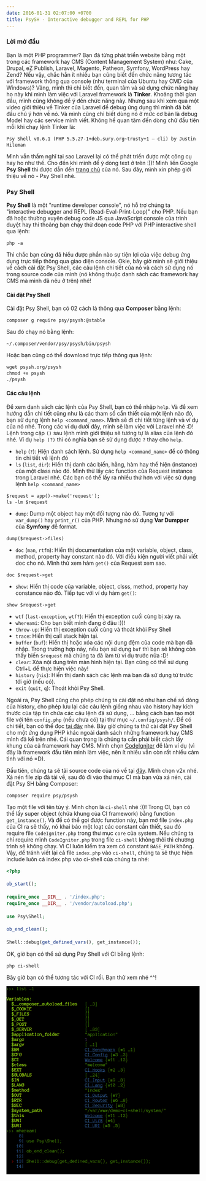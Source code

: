 ```yaml
---
date: 2016-01-31 02:07:00 +0700
title: PsySH - Interactive debugger and REPL for PHP
---
```


### Lời mở đầu

Bạn là một PHP programmer? Bạn đã từng phát triển website bằng một trong các framework hay CMS (Content Management System) như: Cake, Drupal, eZ Publish, Laravel, Magento, Patheon, Symfony, WordPress hay Zend?<!--more--> Nếu vậy, chắc hẳn ít nhiều bạn cũng biết đến chức năng tương tác với framework thông qua console (như terminal của Ubuntu hay CMD của Windows)? Vâng, mình thì chỉ biết đến, quan tâm và sử dụng chức năng hay ho này khi mình làm việc với Laravel framework là **Tinker**. Khoảng thời gian đầu, mình cũng không để ý đến chức năng này. Nhưng sau khi xem qua một video giới thiệu về Tinker của Laravel để debug ứng dụng thì mình đã bắt đầu chú ý hơn về nó. Và mình cũng chỉ biết dùng nó ở mức cơ bản là debug Model hay các service mình viết. Không hề quan tâm đến dòng chữ đầu tiên mỗi khi chạy lệnh Tinker là:

```
Psy Shell v0.6.1 (PHP 5.5.27-1+deb.sury.org~trusty+1 — cli) by Justin Hileman
```

Mình vẫn thầm nghĩ tại sao Laravel lại có thể phát triển được một công cụ hay ho như thế. Cho đến khi mình để ý dòng text ở trên :))! Mình liền Google **Psy Shell** thì được dẫn đến [trang chủ](http://psysh.org/) của nó. Sau đây, mình xin phép giới thiệu về nó - Psy Shell nhé.

### Psy Shell

**Psy Shell** là một "runtime developer console", nó hỗ trợ chúng ta "interactive debugger and REPL (Read-Eval-Print-Loop)" cho PHP. Nếu bạn đã hoặc thường xuyên debug code JS qua JavaScript console của trình duyệt hay thi thoảng bạn chạy thử đoạn code PHP với PHP interactive shell qua lệnh:

```
php -a
```

Thì chắc bạn cũng đã hiểu được phần nào sự tiện lợi của việc debug ứng dụng trực tiếp thông qua giao diện console. Okie, bây giờ mình sẽ giới thiệu về cách cài đặt Psy Shell, các câu lệnh chi tiết của nó và cách sử dụng nó trong source code của mình (nó không thuộc danh sách các framework hay CMS mà mình đã nêu ở trên) nhé!

#### Cài đặt Psy Shell

Cài đặt Psy Shell, bạn có 02 cách là thông qua **Composer** bằng lệnh:

```
composer g require psy/psysh:@stable
```

Sau đó chạy nó bằng lệnh:

```
~/.composer/vendor/psy/psysh/bin/psysh
```

Hoặc bạn cũng có thể download trực tiếp thông qua lệnh:

```
wget psysh.org/psysh
chmod +x psysh
./psysh
```

#### Các câu lệnh

Để xem danh sách các lệnh của Psy Shell, bạn có thể nhập `help`. Và để xem hướng dẫn chi tiết cũng như là các tham số cần thiết của một lệnh nào đó, bạn sử dụng lệnh `help <command_name>`. Mình sẽ đi chi tiết từng lệnh và ví dụ của nó nhé. Trong các ví dụ dưới đây, mình sẽ làm việc với Laravel nhé :D! Lệnh trong cặp `()` sau lệnh mình giới thiệu sẽ tương tự là alias của lệnh đó nhé. Ví dụ `help (?)` thì có nghĩa bạn sẽ sử dụng được `?` thay cho `help`.

* `help` (`?`): Hiện danh sách lệnh. Sử dụng `help <command_name>` để có thông tin chi tiết về lệnh đó
* `ls` (`list`, `dir`): Hiển thị danh các biến, hằng, hàm hay thể hiện (instance) của một class nào đó. Mình thử lấy các function của Request instance trong Laravel nhé. Các bạn có thể lấy ra nhiều thứ hơn với việc sử dụng lệnh `help <command_name>`

```
$request = app()->make('request');
ls -lm $request
```

* `dump`: Dump một object hay một đối tượng nào đó. Tương tự với `var_dump()` hay `print_r()` của PHP. Nhưng nó sử dụng **Var Dumpper** của **Symfony** để format.

```
dump($request->files)
```

* `doc` (`man`, `rtfm`): Hiển thị documentation của một variable, object, class, method, property hay constant nào đó. Với điều kiện người viết phải viết doc cho nó. Mình thử xem hàm `get()` của Request xem sao.

```
doc $request->get
```

* `show`: Hiển thị code của variable, object, clsss, method, property hay constance nào đó. Tiếp tục với ví dụ hàm `get()`:

```
show $request->get
```

* `wtf` (`last-exception`, `wtf?`): Hiển thị exception cuối cùng bị xảy ra.
* `whereami`: Cho bạn biết mình đang ở đâu :))!
* `throw-up`: Hiển thị exception cuối cùng và thoát khỏi Psy Shell
* `trace`: Hiển thị call stack hiện tại.
* `buffer` (`buf`): Hiển thị hoặc xóa các nội dung đệm của code mà bạn đã nhập. Trong trường hợp này, nếu bạn sử dụng `buf` thì bạn sẽ không còn thấy biến `$request` mà chúng ta đã làm từ ví dụ trước nữa :D!
* `clear`: Xóa nội dung trên màn hình hiện tại. Bạn cũng có thể sử dụng Ctrl+L để thực hiện việc này!
* `history` (`his`): Hiển thị danh sách các lệnh mà bạn đã sử dụng từ trước tới giờ (nếu có).
* `exit` (`quit`, `q`): Thoát khỏi Psy Shell.

Ngoài ra, Psy Shell cũng cho phép chúng ta cài đặt nó như hạn chế số dòng của history, cho phép lưu lại các câu lệnh giống nhau vào history hay kích thước của tập tin chứa các câu lệnh đã sử dụng, ... bằng cách bạn tạo một file với tên `config.php` (nếu chưa có) tại thư mục `~/.config/psysh/`. Để có chi tiết, bạn có thể đọc [tại đây](http://psysh.org/#configure) nhé. Bây giờ chúng ta thử cài đặt Psy Shell cho một ứng dụng PHP khác ngoài danh sách những framework hay CMS mình đã kể trên nhé. Cái quan trọng là chúng ta cần phải biết cách lấy khung của cả framework hay CMS. Mình chọn [CodeIgniter](https://codeigniter.com/) để làm ví dụ (vì đây là framework đầu tiên mình làm việc, nên ít nhiều vẫn còn rất nhiều cảm tình với nó =D).

Đầu tiên, chúng ta sẽ tải source code của nó về tại [đây](https://github.com/bcit-ci/CodeIgniter/archive/2.2.6.zip). Mình chọn v2x nhé. Xả nén file zip đã tải về, sau đó đi vào thư mục CI mà bạn vừa xả nén, cài đặt Psy SH bằng Composer:

```
composer require psy/psysh
```

Tạo một file với tên tùy ý. Mình chọn là ``ci-shell`` nhé :))! Trong CI, bạn có thể lấy super object (chứa khung của CI framework) bằng function ``get_instance()``. Và để có thể gọi được function này, bạn mở file ``index.php`` của CI ra sẽ thấy, nó khai báo một loạt các constant cần thiết, sau đó require file ``CodeIgniter.php`` trong thư mục ``core`` của system. Nếu chúng ta chỉ require mình ``CodeIgniter.php`` trong file ``ci-shell`` không thôi thì chương trình sẽ không chạy. Vì CI luôn kiểm tra xem có constant ``BASE_PATH`` không. Vậy, để tránh viết lại cả file ``index.php`` vào ``ci-shell``, chúng ta sẽ thực hiện include luôn cả index.php vào ci-shell của chúng ta nhé:

```php
<?php

ob_start();

require_once __DIR__ . '/index.php';
require_once __DIR__ . '/vendor/autoload.php';

use Psy\Shell;

ob_end_clean();

Shell::debug(get_defined_vars(), get_instance());
```

OK, giờ bạn có thể sử dụng Psy Shell với CI bằng lệnh:

```
php ci-shell
```

Bây giờ bạn có thể tương tác với CI rồi. Bạn thử xem nhé ^^!

![ci-shell-demo.png](/assets/images/posts/8cbad496-3c4f-4321-aba7-1561b82e6109.png)
